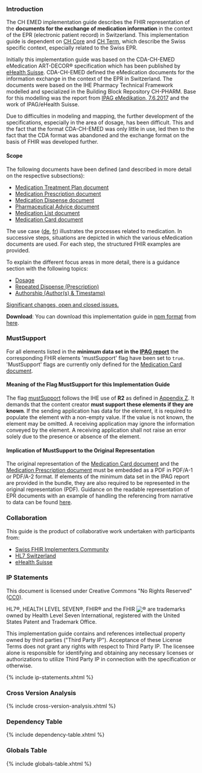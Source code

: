 ### Introduction
The CH EMED implementation guide describes the FHIR representation of the **documents for the exchange of medication information** in the context of the EPR (electronic patient record) in Switzerland. This implementation guide is dependent on [CH Core](http://fhir.ch/ig/ch-core/index.html) and [CH Term](http://fhir.ch/ig/ch-term/index.html), which describe the Swiss specific context, especially related to the Swiss EPR.

Initially this implementation guide was based on the CDA-CH-EMED eMedication ART-DECOR® specification which has been published by [eHealth Suisse](https://www.e-health-suisse.ch/en/home.html). CDA-CH-EMED defined the eMedication documents for the information exchange in the context of the EPR in Switzerland. The documents were based on the IHE Pharmacy Technical Framework modelled and specialized in the Building Block Repository CH-PHARM. Base for this modelling was the report from [IPAG eMedikation, 7.6.2017](https://www.e-health-suisse.ch/fileadmin/user_upload/Dokumente/2017/D/170607_Bericht_eMedikation_IPAG.pdf) and the work of IPAG/eHealth Suisse.

Due to difficulties in modeling and mapping, the further development of the specifications, especially in the area of dosage, has been difficult. This and the fact that the format CDA-CH-EMED was only little in use, led then to the fact that the CDA format was abandoned and the exchange format on the basis of FHIR was developed further.

#### Scope
The following documents have been defined (and described in more detail on the respective subsections):
- [Medication Treatment Plan document](medication-treatment-plan-document.html)
- [Medication Prescription document](medication-prescription-document.html)
- [Medication Dispense document](medication-dispense-document.html)
- [Pharmaceutical Advice document](pharmaceutical-advice-document.html)
- [Medication List document](medication-list-document.html)
- [Medication Card document](medication-card-document.html)

The use case ([de](usecase-german.html), [fr](usecase-french.html)) illustrates the processes related to medication. In successive steps, situations are depicted in which the various eMedication documents are used. For each step, the structured FHIR examples are provided.   

To explain the different focus areas in more detail, there is a guidance section with the following topics:
* [Dosage](dosage.html)
* [Repeated Dispense (Prescription)](repeated-dispense.html)
* [Authorship (Author(s) & Timestamp)](authorship.html)

<div markdown="1" class="stu-note">

[Significant changes, open and closed issues.](changelog.html)

</div>

**Download**: You can download this implementation guide in [npm format](https://confluence.hl7.org/display/FHIR/NPM+Package+Specification) from [here](package.tgz).

### MustSupport
For all elements listed in the **minimum data set in the [IPAG report](https://www.e-health-suisse.ch/fileadmin/user_upload/Dokumente/2017/D/170607_Bericht_eMedikation_IPAG.pdf)** the corresponding FHIR elements 'mustSupport' flag have been set to `true`. 'MustSupport' flags are currently only defined for the [Medication Card document](medication-card-document.html#fhir-document-bundle).

#### Meaning of the Flag MustSupport for this Implementation Guide
The flag [mustSupport](https://www.hl7.org/fhir/profiling.html#mustsupport) follows the IHE use of **R2** as defined in [Appendix Z](https://profiles.ihe.net/ITI/TF/Volume2/ch-Z.html#z.10-profiling-conventions-for-constraints-on-fhir). It demands that the content creator **must support these elements if they are known**. If the sending application has data for the element, it is required to populate the element with a non-empty value. If the value is not known, the element may be omitted. A receiving application may ignore the information conveyed by the element. A receiving application shall not raise an error solely due to the presence or absence of the element. 

#### Implication of MustSupport to the Original Representation
The original representation of the [Medication Card document](medication-card-document.html#fhir-document-bundle) and the [Medication Prescription document](medication-prescription-document.html#fhir-document-bundle) must be embedded as a PDF in PDF/A-1 or PDF/A-2 format. If elements of the minimum data set in the IPAG report are provided in the bundle, they are also required to be represented in the original representation (PDF). Guidance on the readable representation of EPR documents with an example of handling the referencing from narrative to data can be found [here](https://fhir.ch/ig/ch-core/guidance.html#readable-representation-of-epr-documents).

### Collaboration
This guide is the product of collaborative work undertaken with participants from:

* [Swiss FHIR Implementers Community](https://www.fhir.ch)
* [HL7 Switzerland](https://www.hl7.ch)
* [eHealth Suisse](https://www.e-health-suisse.ch/startseite.html)

### IP Statements
This document is licensed under Creative Commons "No Rights Reserved" ([CC0](https://creativecommons.org/publicdomain/zero/1.0/)).

HL7®, HEALTH LEVEL SEVEN®, FHIR® and the FHIR <img src="icon-fhir-16.png" style="float: none; margin: 0px; padding: 0px; vertical-align: bottom"/>&reg; are trademarks owned by Health Level Seven International, registered with the United States Patent and Trademark Office.

This implementation guide contains and references intellectual property owned by third parties ("Third Party IP"). Acceptance of these License Terms does not grant any rights with respect to Third Party IP. The licensee alone is responsible for identifying and obtaining any necessary licenses or authorizations to utilize Third Party IP in connection with the specification or otherwise.

{% include ip-statements.xhtml %}

### Cross Version Analysis

{% include cross-version-analysis.xhtml %}

### Dependency Table

{% include dependency-table.xhtml %}

### Globals Table

{% include globals-table.xhtml %}